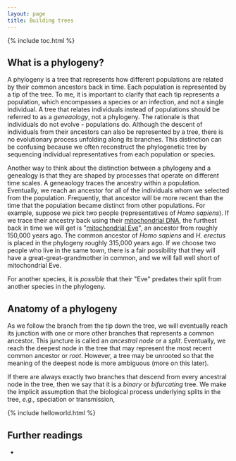 ```yaml
---
layout: page
title: Building trees
---
```


{% include toc.html %}

## What is a phylogeny?

A phylogeny is a tree that represents how different populations are related by their common ancestors back in time. 
Each population is represented by a tip of the tree. 
To me, it is important to clarify that each tip represents a population, which encompasses a species or an infection, and not a single individual.
A tree that relates individuals instead of populations should be referred to as a *geneaology*, not a phylogeny.
The rationale is that individuals do not evolve - populations do. 
Although the descent of individuals from their ancestors can also be represented by a tree, there is no evolutionary process unfolding along its branches.
This distinction can be confusing because we often reconstruct the phylogenetic tree by sequencing individual representatives from each population or species.

Another way to think about the distinction between a phylogeny and a genealogy is that they are shaped by processes that operate on different time scales. 
A geneaology traces the ancestry within a population. 
Eventually, we reach an ancestor for all of the individuals whom we selected from the population. 
Frequently, that ancestor will be more recent than the time that the population became distinct from other populations. 
For example, suppose we pick two people (representatives of *Homo sapiens*). 
If we trace their ancestry back using their [mitochondrial DNA](https://en.wikipedia.org/wiki/Mitochondrial_DNA), the furthest back in time we will get is "[mitochondrial Eve](https://en.wikipedia.org/wiki/Mitochondrial_Eve)", an ancestor from roughly 150,000 years ago. 
The common ancestor of *Homo sapiens* and *H. erectus* is placed in the phylogeny roughly 315,000 years ago. 
If we choose two people who live in the same town, there is a fair possibility that they will have a great-great-grandmother in common, and we will fall well short of mitochondrial Eve. 

For another species, it is *possible* that their "Eve" predates their split from another species in the phylogeny.


## Anatomy of a phylogeny
As we follow the branch from the tip down the tree, we will eventually reach its junction with one or more other branches that represents a common ancestor. 
This juncture is called an *ancestral node* or a *split*. 
Eventually, we reach the deepest node in the tree that may represent the most recent common ancestor or *root*. 
However, a tree may be unrooted so that the meaning of the deepest node is more ambiguous (more on this later).

If there are always exactly two branches that descend from every ancestral node in the tree, then we say that it is a *binary* or *bifurcating* tree.
We make the implicit assumption that the biological process underlying splits in the tree, *e.g.,* speciation or transmission, 

{% include helloworld.html %}


## Further readings

* 

